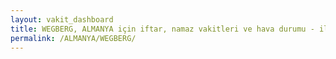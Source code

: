 ```yaml
---
layout: vakit_dashboard
title: WEGBERG, ALMANYA için iftar, namaz vakitleri ve hava durumu - ilçe/eyalet seç
permalink: /ALMANYA/WEGBERG/
---
```


<script type="text/javascript">
  var GLOBAL_COUNTRY = 'ALMANYA';
  var GLOBAL_CITY = 'WEGBERG';
  var GLOBAL_STATE = '';
  var lat = 72;
  var lon = 21;
</script>

